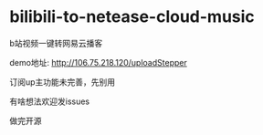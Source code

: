 # bilibili-to-netease-cloud-music
b站视频一键转网易云播客

demo地址: http://106.75.218.120/uploadStepper

订阅up主功能未完善，先别用

有啥想法欢迎发issues

做完开源
